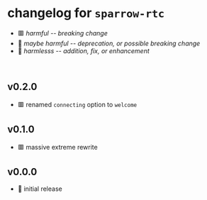 
# changelog for `sparrow-rtc`

- 🟥 *harmful -- breaking change*
- 🔶 *maybe harmful -- deprecation, or possible breaking change*
- 🍏 *harmlesss -- addition, fix, or enhancement*

<br/>

## v0.2.0
- 🟥 renamed `connecting` option to `welcome`

## v0.1.0
- 🟥 massive extreme rewrite

## v0.0.0
- 🍏 initial release

